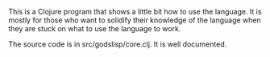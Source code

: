 This is a Clojure program that shows a little bit how to use the language. It is 
mostly for those who want to solidify their knowledge of the language
when they are stuck on what to use the language to work.


The source code is in src/godslisp/core.clj. It is well documented. 